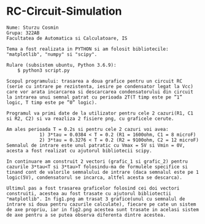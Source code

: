 # RC-Circuit-Simulation
    
    Nume: Sturzu Cosmin
    Grupa: 322AB
    Facultatea de Automatica si Calculatoare, IS

    Tema a fost realizata in PYTHON si am folosit bibliotecile: "matplotlib", "numpy" si "scipy".

    Rulare (subsistem ubuntu, Python 3.6.9): 
        $ python3 script.py

    Scopul programului: trasarea a doua grafice pentru un circuit RC (serie cu intrare pe rezistenta, iesire pe condensator legat la Vcc) care vor arata incarcarea si descarcarea condensatorului din circuit la intrarea unui semnal patrat cu perioada 2T(T timp este pe ”1” logic, T timp este pe ”0” logic).

    Programul va primi date de la utilizator pentru cele 2 cazuri(R1, C1 si R2, C2) si va reazliza 2 fisiere png, cu graficele cerute.

    Am ales perioada T = 0.2s si pentru cele 2 cazuri voi avea:
                1) 3*tau = 0.0384 < T = 0.2 (R1 = 1600ohm, C1 = 8 microF)
                2) 3*tau = 0.3276 < T = 0.2 (R2 = 9100ohm, C2 = 12 microF)
    Semnalul de intrare este unul patratic cu Vmax = 5V si Vmin = 0V, acesta a fost realizat cu ajutorul bibliotecii scipy.

    In continuare am construit 2 vectori (grafic_1 si grafic_2) pentru cazurile 3*tau<T si 3*tau>T folosindu-ma de formulele specifice si tinand cont de valorile semnalului de intrare (daca semnalul este pe 1 logic(5V), condensatorul se incarca, altfel acesta se descarca).

    Ultimul pas a fost trasarea graficelor folosind cei doi vectori construiti, acestea au fost trasate cu ajutorul bibliotectii "matplotlib". In fig1.png am trasat 3 grafice(unul cu semnalul de intrare si doua pentru cazurile calculate), fiecare pe cate un sistem de axe propriu, iar in fig2.png acestea sunt trasate in acelasi sistem de axe pentru a se putea observa diferenta dintre acestea.




